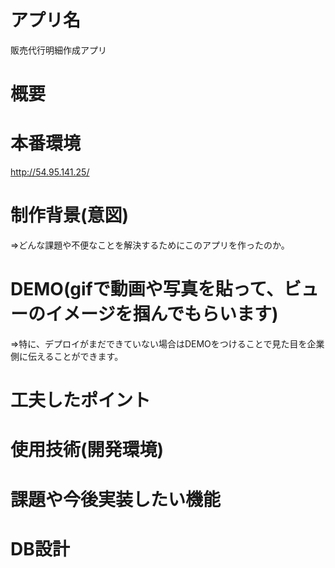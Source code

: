 # アプリ名
販売代行明細作成アプリ

# 概要

# 本番環境
http://54.95.141.25/

# 制作背景(意図)
⇒どんな課題や不便なことを解決するためにこのアプリを作ったのか。

# DEMO(gifで動画や写真を貼って、ビューのイメージを掴んでもらいます)
⇒特に、デプロイがまだできていない場合はDEMOをつけることで見た目を企業側に伝えることができます。

# 工夫したポイント

# 使用技術(開発環境)

# 課題や今後実装したい機能

# DB設計

